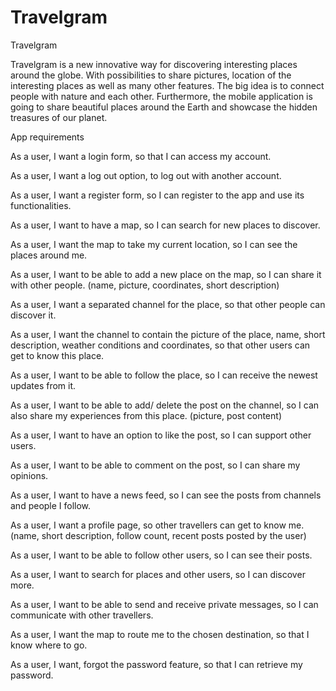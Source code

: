 # Travelgram

Travelgram 

Travelgram is a new innovative way for discovering interesting places around the globe. 
With possibilities to share pictures, location of the interesting places as well as many other features. 
The big idea is to connect people with nature and each other. 
Furthermore, the mobile application is going to share beautiful places around the Earth and showcase the hidden treasures of our planet.

App requirements

As a user, I want a login form, so that I can access my account.

As a user, I want a log out option, to log out with another account.

As a user, I want a register form, so I can register to the app and use its functionalities.

As a user, I want to have a map, so I can search for new places to discover.

As a user, I want the map to take my current location, so I can see the places around me.

As a user, I want to be able to add a new place on the map, so I can share it with other people. (name, picture, coordinates, short description)

As a user, I want a separated channel for the place, so that other people can discover it.

As a user, I want the channel to contain the picture of the place, name, short description, weather conditions and coordinates, 
so that other users can get to know this place.

As a user, I want to be able to follow the place, so I can receive the newest updates from it. 

As a user, I want to be able to add/ delete the post on the channel, so I can also share my experiences from this place. (picture, post content)

As a user, I want to have an option to like the post, so I can support other users.

As a user, I want to be able to comment on the post, so I can share my opinions.

As a user, I want to have a news feed, so I can see the posts from channels and people I follow.

As a user, I want a profile page, so other travellers can get to know me. (name, short description, follow count, recent posts posted by the user)

As a user, I want to be able to follow other users, so I can see their posts.

As a user, I want to search for places and other users, so I can discover more.

As a user, I want to be able to send and receive private messages, so I can communicate with other travellers. 

As a user, I want the map to route me to the chosen destination, so that I know where to go. 

As a user, I want, forgot the password feature, so that I can retrieve my password.
